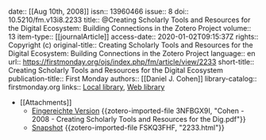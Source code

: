 date:: [[Aug 10th, 2008]]
issn:: 13960466
issue:: 8
doi:: 10.5210/fm.v13i8.2233
title:: @Creating Scholarly Tools and Resources for the Digital Ecosystem: Building Connections in the Zotero Project
volume:: 13
item-type:: [[journalArticle]]
access-date:: 2020-01-02T09:15:37Z
rights:: Copyright (c)
original-title:: Creating Scholarly Tools and Resources for the Digital Ecosystem: Building Connections in the Zotero Project
language:: en
url:: https://firstmonday.org/ojs/index.php/fm/article/view/2233
short-title:: Creating Scholarly Tools and Resources for the Digital Ecosystem
publication-title:: First Monday
authors:: [[Daniel J. Cohen]]
library-catalog:: firstmonday.org
links:: [Local library](zotero://select/groups/2386895/items/54LAKTYS), [Web library](https://www.zotero.org/groups/2386895/items/54LAKTYS)

- [[Attachments]]
	- [Eingereichte Version](https://pdfs.semanticscholar.org/6e0f/6f3132d09bab546b6ddf44c62359d60ed118.pdf) {{zotero-imported-file 3NFBGX9I, "Cohen - 2008 - Creating Scholarly Tools and Resources for the Dig.pdf"}}
	- [Snapshot](https://firstmonday.org/ojs/index.php/fm/article/view/2233) {{zotero-imported-file FSKQ3FHF, "2233.html"}}